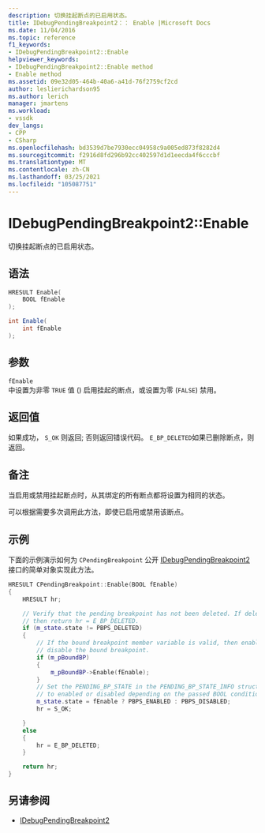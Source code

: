 ```yaml
---
description: 切换挂起断点的已启用状态。
title: IDebugPendingBreakpoint2：： Enable |Microsoft Docs
ms.date: 11/04/2016
ms.topic: reference
f1_keywords:
- IDebugPendingBreakpoint2::Enable
helpviewer_keywords:
- IDebugPendingBreakpoint2::Enable method
- Enable method
ms.assetid: 09e32d05-464b-40a6-a41d-76f2759cf2cd
author: leslierichardson95
ms.author: lerich
manager: jmartens
ms.workload:
- vssdk
dev_langs:
- CPP
- CSharp
ms.openlocfilehash: bd3539d7be7930ecc04958c9a005ed873f8282d4
ms.sourcegitcommit: f2916d8fd296b92cc402597d1d1eecda4f6cccbf
ms.translationtype: MT
ms.contentlocale: zh-CN
ms.lasthandoff: 03/25/2021
ms.locfileid: "105087751"
---
```

# <a name="idebugpendingbreakpoint2enable"></a>IDebugPendingBreakpoint2::Enable
切换挂起断点的已启用状态。

## <a name="syntax"></a>语法

```cpp
HRESULT Enable(
    BOOL fEnable
);
```

```csharp
int Enable(
    int fEnable
);
```

## <a name="parameters"></a>参数
`fEnable`\
中设置为非零 `TRUE` 值 () 启用挂起的断点，或设置为零 (`FALSE`) 禁用。

## <a name="return-value"></a>返回值
如果成功， `S_OK` 则返回; 否则返回错误代码。 `E_BP_DELETED`如果已删除断点，则返回。

## <a name="remarks"></a>备注
当启用或禁用挂起断点时，从其绑定的所有断点都将设置为相同的状态。

可以根据需要多次调用此方法，即使已启用或禁用该断点。

## <a name="example"></a>示例
下面的示例演示如何为 `CPendingBreakpoint` 公开 [IDebugPendingBreakpoint2](../../../extensibility/debugger/reference/idebugpendingbreakpoint2.md) 接口的简单对象实现此方法。

```cpp
HRESULT CPendingBreakpoint::Enable(BOOL fEnable)
{
    HRESULT hr;

    // Verify that the pending breakpoint has not been deleted. If deleted,
    // then return hr = E_BP_DELETED.
    if (m_state.state != PBPS_DELETED)
    {
        // If the bound breakpoint member variable is valid, then enable or
        // disable the bound breakpoint.
        if (m_pBoundBP)
        {
            m_pBoundBP->Enable(fEnable);
        }
        // Set the PENDING_BP_STATE in the PENDING_BP_STATE_INFO structure
        // to enabled or disabled depending on the passed BOOL condition.
        m_state.state = fEnable ? PBPS_ENABLED : PBPS_DISABLED;
        hr = S_OK;

    }
    else
    {
        hr = E_BP_DELETED;
    }

    return hr;
}
```

## <a name="see-also"></a>另请参阅
- [IDebugPendingBreakpoint2](../../../extensibility/debugger/reference/idebugpendingbreakpoint2.md)
